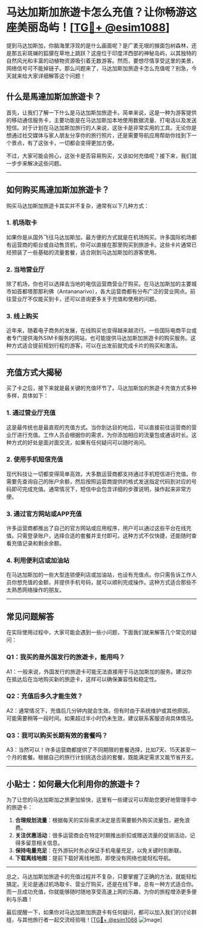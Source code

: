 # 马达加斯加旅遊卡怎么充值？让你畅游这座美丽岛屿！[[TG💪+ @esim1088](https://t.me/s/esim1088)]

提到马达加斯加，你脑海里浮现的是什么画面呢？是广袤无垠的猴面包树森林，还是那五彩斑斓的狐獴在草地上跳跃？这座位于印度洋西部的神秘岛屿，以其独特的自然风光和丰富的动植物资源吸引着无数游客。然而，要想尽情享受这里的美景，网络信号可不能掉链子。那么问题来了，马达加斯加旅遊卡怎么充值呢？别急，今天就来给大家详细解答这个问题！

## 什么是馬達加斯加旅遊卡？

首先，让我们了解一下什么是马达加斯加旅遊卡。简单来说，这是一种为游客提供的移动通信服务卡，主要功能是在马达加斯加本地使用数据流量、打电话以及发送短信。对于计划在马达加斯加旅行的人来说，这张卡是非常实用的工具。无论你是想通过社交媒体与家人朋友分享你的旅行照片，还是需要导航应用帮助你找到下一个景点，有了这张卡，一切都会变得更加方便。

不过，大家可能会担心，这张卡是否容易购买，又该如何充值呢？接下来，我们就一步步来解决这些问题。

---

## 如何购买馬達加斯加旅遊卡？

购买马达加斯加旅遊卡其实并不复杂，通常有以下几种方式：

### 1. **机场取卡**
如果你是从国外飞往马达加斯加，最方便的方式就是在机场购买。许多国际机场都有运营商的柜台或自动售货机，你可以直接在那里购买到旅游卡。这些卡片通常已经预装了一些基础的流量套餐，适合刚到马达加斯加的游客使用。

### 2. **当地营业厅**
除了机场，你也可以选择去当地的电信运营商营业厅购买。在马达加斯加的主要城市如首都塔那那利佛（Antananarivo），各大运营商都有分布广泛的营业网点。前往营业厅不仅能买到卡，还可以咨询更多关于充值和使用的问题。

### 3. **线上购买**
近年来，随着电子商务的发展，在线购买也变得越来越流行。一些国际电商平台或者专门提供海外SIM卡服务的网站，也可能提供马达加斯加旅遊卡的购买服务。这种方式适合提前规划行程的游客，可以在出发前就完成卡片的购买和激活。

---

## 充值方式大揭秘

买了卡之后，接下来就是最关键的充值环节了。马达加斯加的旅遊卡充值方式多种多样，具体如下：

### 1. **通过营业厅充值**
这是最传统也是最直观的充值方式。当你到达目的地后，可以直接前往运营商的营业厅进行充值。工作人员会根据你的需求，为你添加相应的流量包或通话时长。这种方式的好处是面对面交流，如果有任何疑问可以随时询问。

### 2. **使用手机短信充值**
现代科技让一切都变得简单高效。大多数运营商都支持通过手机短信进行充值。你需要先查询自己的账户余额，然后按照运营商提供的格式发送指定代码到对应的号码即可完成充值。通常情况下，短信中会包含详细的步骤说明，操作起来非常方便。

### 3. **通过官方网站或APP充值**
许多运营商都推出了自己的官方网站或应用程序，用户可以通过这些平台在线充值。只需登录账户，选择合适的套餐并支付即可。这种方式不仅快捷，还能随时查看充值记录和剩余余额。

### 4. **利用便利店或加油站**
在马达加斯加的一些大型连锁便利店或加油站，也设有充值点。你只需告诉工作人员你想充值的金额，并提供手机号码，就可以顺利完成操作。这种方式适合那些不太熟悉网络操作的朋友。

---

## 常见问题解答

在实际使用过程中，大家可能会遇到一些小问题，下面我们就来解答几个常见的疑问：

### Q1：我买的是外国发行的旅遊卡，能用吗？
A1：一般来说，外国发行的旅遊卡可能无法直接用于马达加斯加的服务。建议你在抵达后在当地购买新的旅遊卡，这样可以确保兼容性和稳定性。

### Q2：充值后多久才能生效？
A2：通常情况下，充值后几分钟内就会生效。但有时由于系统维护或其他原因，可能需要稍等一段时间。如果超过半小时仍未生效，建议联系客服咨询具体情况。

### Q3：我可以购买长期有效的套餐吗？
A3：当然可以！许多运营商都提供了不同期限的套餐选择，比如7天、15天甚至一个月的套餐。根据自己的旅行计划挑选合适的套餐，既能满足需求又能节省开支。

---

## 小贴士：如何最大化利用你的旅遊卡？

为了让您的马达加斯加之旅更加愉快，这里有一些建议可以帮助您更好地管理手中的旅遊卡：

1. **合理规划流量**：根据每天的实际需求决定是否需要额外购买流量包，避免浪费。
2. **关注优惠活动**：很多运营商会在特定时期推出折扣或赠送流量的促销活动，记得多留意相关信息。
3. **保持电量充足**：在外游玩时务必保证手机电量充足，以免关键时刻断联。
4. **下载离线地图**：提前下载好离线地图，即使没有网络也能轻松导航。

---

总之，马达加斯加旅遊卡的充值过程并不复杂，只要掌握了正确的方法，就能轻松搞定。无论是通过机场取卡、营业厅购买，还是在线下单，总有一种方式适合你。而一旦成功充值，你就能够随时随地享受高速上网的乐趣，为你的旅程增添更多便利与乐趣！

最后提醒一下，如果你对马达加斯加旅遊卡有任何疑问，都可以加入我们的讨论群组，与其他旅行者一起交流经验哦！[[TG💪+ @esim1088](https://t.me/s/esim1088) ![Image](https://i.postimg.cc/4NQfJmqS/Snipaste-2025-05-13-00-14-12.png)]